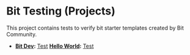 # Bit Testing (Projects)
This project contains tests to verify bit starter templates created by Bit Community.

- **[Bit Dev](https://bit.cloud/teambit/community/starters/bit-dev):** [Test](https://github.com/bitdev-community/bit-testing/actions/workflows/bit_dev_test.yml)
**[Hello World](https://bit.cloud/learnbit/bit-pioneers):** [Test](https://github.com/bitdev-community/bit-testing/actions/workflows/hello_world_test.yml)

